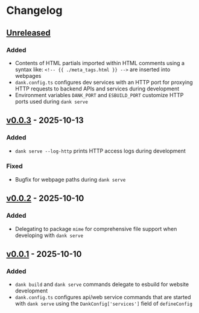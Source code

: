 # Changelog

## [Unreleased]

### Added

- Contents of HTML partials imported within HTML comments using a syntax
  like: `<!-- {{ ./meta_tags.html }} -->` are inserted into webpages
- `dank.config.ts` configures dev services with an HTTP port for proxying
  HTTP requests to backend APIs and services during development
- Environment variables `DANK_PORT` and `ESBUILD_PORT` customize
  HTTP ports used during `dank serve`

## [v0.0.3] - 2025-10-13

### Added

- `dank serve --log-http` prints HTTP access logs during development

### Fixed

- Bugfix for webpage paths during `dank serve`

## [v0.0.2] - 2025-10-10

### Added

- Delegating to package `mime` for comprehensive file support when developing
  with `dank serve`

## [v0.0.1] - 2025-10-10

### Added

- `dank build` and `dank serve` commands delegate to esbuild for website development
- `dank.config.ts` configures api/web service commands that are started with `dank serve`
  using the `DankConfig['services']` field of `defineConfig`

[Unreleased]: https://github.com/eighty4/dank/compare/v0.0.3...HEAD
[v0.0.3]: https://github.com/eighty4/dank/compare/v0.0.2...v0.0.3
[v0.0.2]: https://github.com/eighty4/dank/compare/v0.0.1...v0.0.2
[v0.0.1]: https://github.com/eighty4/dank/releases/tag/v0.0.1
